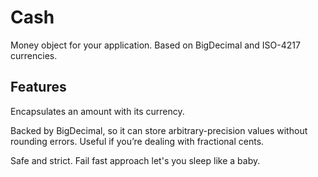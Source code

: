 # Cash

Money object for your application. Based on BigDecimal and ISO-4217 currencies.

## Features

Encapsulates an amount with its currency.

Backed by BigDecimal, so it can store arbitrary-precision values without rounding errors. Useful if you’re dealing with fractional cents.

Safe and strict. Fail fast approach let's you sleep like a baby.

